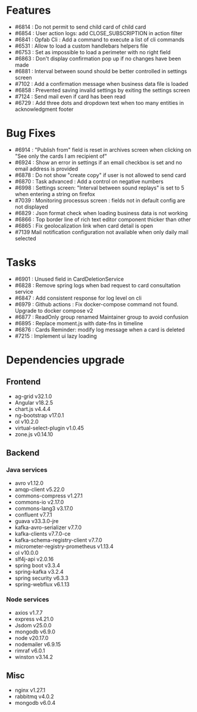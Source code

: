 
# Features

- #6814 : Do not permit to send child card of child card
- #6854 : User action logs: add CLOSE_SUBSCRIPTION in action filter
- #6841 : Opfab Cli : Add a command to execute a list of cli commands
- #6531 : Allow to load a custom handlebars helpers file
- #6753 : Set as impossible to load a perimeter with no right field
- #6863 : Don't display confirmation pop up if no changes have been made
- #6881 : Interval between sound should be better controlled in settings screen
- #7102 : Add a confirmation message when business data file is loaded
- #6858 : Prevented saving invalid settings by exiting the settings screen
- #7124 : Send mail even if card has been read
- #6729 : Add three dots and dropdown text when too many entities in acknowledgment footer


# Bug Fixes

- #6914 : "Publish from" field is reset in archives screen when clicking on "See only the cards I am recipient of"
- #6924 : Show an error in settings if an email checkbox is set and no email address is provided
- #6878 : Do not show "create copy" if user is not allowed to send card
- #6870 : Task advanced : Add a control on negative numbers
- #6998 : Settings screen: "Interval between sound replays" is set to 5 when entering a string on firefox
- #7039 : Monitoring processus screen : fields not in default config are not displayed
- #6829 : Json format check when loading business data is not working
- #6866 : Top border line of rich text editor component thicker than other
- #6865 : Fix geolocalization link when card detail is open
- #7139 Mail notification configuration not available when only daily mail selected

# Tasks

- #6901 : Unused field in CardDeletionService
- #6828 : Remove spring logs when bad request to card consultation service
- #6847 : Add consistent response for log level on cli
- #6979 : Github actions : Fix docker-compose command not found. Upgrade to docker compose v2
- #6877 : ReadOnly group renamed Maintainer group to avoid confusion
- #6895 : Replace moment.js with date-fns in timeline
- #6876 : Cards Reminder: modify log message when a card is deleted
- #7215 : Implement ui lazy loading

# Dependencies upgrade

## Frontend

- ag-grid v32.1.0
- Angular v18.2.5
- chart.js v4.4.4
- ng-bootstrap v17.0.1
- ol v10.2.0
- virtual-select-plugin v1.0.45
- zone.js v0.14.10
  
## Backend 

### Java services 

- avro v1.12.0
- amqp-client v5.22.0
- commons-compress v1.27.1
- commons-io v2.17.0
- commons-lang3 v3.17.0
- confluent v7.7.1
- guava v33.3.0-jre
- kafka-avro-serializer v7.7.0
- kafka-clients v7.7.0-ce
- kafka-schema-registry-client v7.7.0
- micrometer-registry-prometheus v1.13.4
- ol v10.0.0
- slf4j-api v2.0.16
- spring boot v3.3.4
- spring-kafka v3.2.4
- spring security v6.3.3
- spring-webflux v6.1.13

### Node services

- axios v1.7.7
- express v4.21.0
- Jsdom v25.0.0
- mongodb v6.9.0
- node v20.17.0
- nodemailer v6.9.15
- rimraf v6.0.1
- winston v3.14.2

## Misc 

- nginx v1.27.1
- rabbitmq v4.0.2
- mongodb v6.0.4




